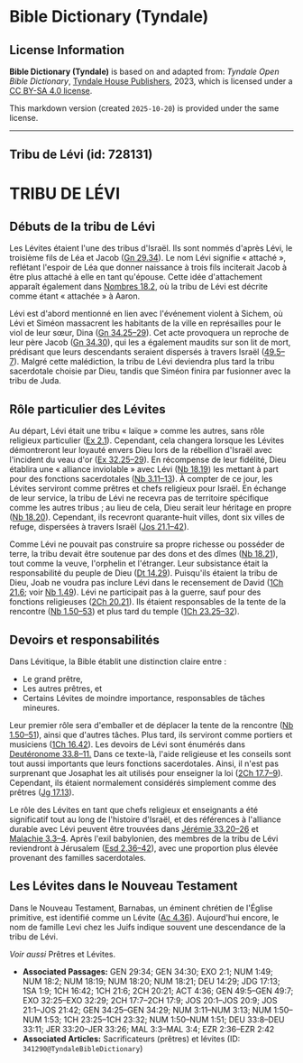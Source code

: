 # Bible Dictionary (Tyndale)

## License Information

**Bible Dictionary (Tyndale)** is based on and adapted from: _Tyndale Open Bible Dictionary_, [Tyndale House Publishers](https://tyndaleopenresources.com/), 2023, which is licensed under a [CC BY-SA 4.0 license](https://creativecommons.org/licenses/by-sa/4.0/legalcode.en).

This markdown version (created `2025-10-20`) is provided under the same license.



--------------------------------

## Tribu de Lévi (id: 728131)

TRIBU DE LÉVI
=============

Débuts de la tribu de Lévi
--------------------------

Les Lévites étaient l'une des tribus d'Israël. Ils sont nommés d'après Lévi, le troisième fils de Léa et Jacob ([Gn 29\.34](https://ref.ly/Gen29:34)). Le nom Lévi signifie « attaché », reflétant l'espoir de Léa que donner naissance à trois fils inciterait Jacob à être plus attaché à elle en tant qu'épouse. Cette idée d'attachement apparaît également dans [Nombres 18\.2](https://ref.ly/Num18:2), où la tribu de Lévi est décrite comme étant « attachée » à Aaron.

Lévi est d'abord mentionné en lien avec l'événement violent à Sichem, où Lévi et Siméon massacrent les habitants de la ville en représailles pour le viol de leur sœur, Dina ([Gn 34\.25–29](https://ref.ly/Gen34:25-Gen34:29)). Cet acte provoquera un reproche de leur père Jacob ([Gn 34\.30](https://ref.ly/Gen34:30)), qui les a également maudits sur son lit de mort, prédisant que leurs descendants seraient dispersés à travers Israël ([49\.5–7](https://ref.ly/Gen49:5-Gen49:7)). Malgré cette malédiction, la tribu de Lévi deviendra plus tard la tribu sacerdotale choisie par Dieu, tandis que Siméon finira par fusionner avec la tribu de Juda.

Rôle particulier des Lévites
----------------------------

Au départ, Lévi était une tribu « laïque » comme les autres, sans rôle religieux particulier ([Ex 2\.1](https://ref.ly/Exod2:1)). Cependant, cela changera lorsque les Lévites démontreront leur loyauté envers Dieu lors de la rébellion d'Israël avec l'incident du veau d'or ([Ex 32\.25–29](https://ref.ly/Exod32:25-Exod32:29)). En récompense de leur fidélité, Dieu établira une « alliance inviolable » avec Lévi ([Nb 18\.19](https://ref.ly/Num18:19)) les mettant à part pour des fonctions sacerdotales ([Nb 3\.11–13](https://ref.ly/Num3:11-Num3:13)). À compter de ce jour, les Lévites serviront comme prêtres et chefs religieux pour Israël. En échange de leur service, la tribu de Lévi ne recevra pas de territoire spécifique comme les autres tribus ; au lieu de cela, Dieu serait leur héritage en propre ([Nb 18\.20](https://ref.ly/Num18:20)). Cependant, ils recevront quarante\-huit villes, dont six villes de refuge, dispersées à travers Israël ([Jos 21\.1–42](https://ref.ly/Josh21:1-Josh21:42)).

Comme Lévi ne pouvait pas construire sa propre richesse ou posséder de terre, la tribu devait être soutenue par des dons et des dîmes ([Nb 18\.21](https://ref.ly/Num18:21)), tout comme la veuve, l'orphelin et l'étranger. Leur subsistance était la responsabilité du peuple de Dieu ([Dt 14\.29](https://ref.ly/Deut14:29)). Puisqu'ils étaient la tribu de Dieu, Joab ne voudra pas inclure Lévi dans le recensement de David ([1Ch 21\.6](https://ref.ly/1Chr21:6); voir [Nb 1\.49](https://ref.ly/Num1:49)). Lévi ne participait pas à la guerre, sauf pour des fonctions religieuses ([2Ch 20\.21](https://ref.ly/2Chr20:21)). Ils étaient responsables de la tente de la rencontre ([Nb 1\.50–53](https://ref.ly/Num1:50-Num1:53)) et plus tard du temple ([1Ch 23\.25–32](https://ref.ly/1Chr23:25-1Chr23:32)).

Devoirs et responsabilités
--------------------------

Dans Lévitique, la Bible établit une distinction claire entre :

* Le grand prêtre,
* Les autres prêtres, et
* Certains Lévites de moindre importance, responsables de tâches mineures.

Leur premier rôle sera d'emballer et de déplacer la tente de la rencontre ([Nb 1\.50–51](https://ref.ly/Num1:50-Num1:51)), ainsi que d'autres tâches. Plus tard, ils serviront comme portiers et musiciens ([1Ch 16\.42](https://ref.ly/1Chr16:42)). Les devoirs de Lévi sont énumérés dans [Deutéronome 33\.8–11\.](https://ref.ly/Deut33:8-Deut33:11) Dans ce texte\-là, l'aide religieuse et les conseils sont tout aussi importants que leurs fonctions sacerdotales. Ainsi, il n'est pas surprenant que Josaphat les ait utilisés pour enseigner la loi ([2Ch 17\.7–9](https://ref.ly/2Chr17:7-2Chr17:9)). Cependant, ils étaient normalement considérés simplement comme des prêtres ([Jg 17\.13](https://ref.ly/Judg17:13)).

Le rôle des Lévites en tant que chefs religieux et enseignants a été significatif tout au long de l'histoire d'Israël, et des références à l'alliance durable avec Lévi peuvent être trouvées dans [Jérémie 33\.20–26](https://ref.ly/Jer33:20-Jer33:26) et [Malachie 3\.3–4](https://ref.ly/Mal3:3-Mal3:4). Après l'exil babylonien, des membres de la tribu de Lévi reviendront à Jérusalem ([Esd 2\.36–42](https://ref.ly/Ezra2:36-Ezra2:42)), avec une proportion plus élevée provenant des familles sacerdotales.

Les Lévites dans le Nouveau Testament
-------------------------------------

Dans le Nouveau Testament, Barnabas, un éminent chrétien de l'Église primitive, est identifié comme un Lévite ([Ac 4\.36](https://ref.ly/Acts4:36)). Aujourd'hui encore, le nom de famille Levi chez les Juifs indique souvent une descendance de la tribu de Lévi.

*Voir aussi* Prêtres et Lévites.

* **Associated Passages:** GEN 29:34; GEN 34:30; EXO 2:1; NUM 1:49; NUM 18:2; NUM 18:19; NUM 18:20; NUM 18:21; DEU 14:29; JDG 17:13; 1SA 1:9; 1CH 16:42; 1CH 21:6; 2CH 20:21; ACT 4:36; GEN 49:5–GEN 49:7; EXO 32:25–EXO 32:29; 2CH 17:7–2CH 17:9; JOS 20:1–JOS 20:9; JOS 21:1–JOS 21:42; GEN 34:25–GEN 34:29; NUM 3:11–NUM 3:13; NUM 1:50–NUM 1:53; 1CH 23:25–1CH 23:32; NUM 1:50–NUM 1:51; DEU 33:8–DEU 33:11; JER 33:20–JER 33:26; MAL 3:3–MAL 3:4; EZR 2:36–EZR 2:42
* **Associated Articles:** Sacrificateurs (prêtres) et lévites (ID: `341290@TyndaleBibleDictionary`)

